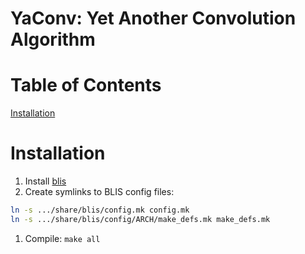 # YaConv: Yet Another Convolution Algorithm

# Table of Contents
[Installation](#Installation)

# Installation

1. Install [blis](git@github.com:flame/blis.git)
1. Create symlinks to BLIS config files:
```bash
ln -s .../share/blis/config.mk config.mk
ln -s .../share/blis/config/ARCH/make_defs.mk make_defs.mk
```
1. Compile: `make all`
